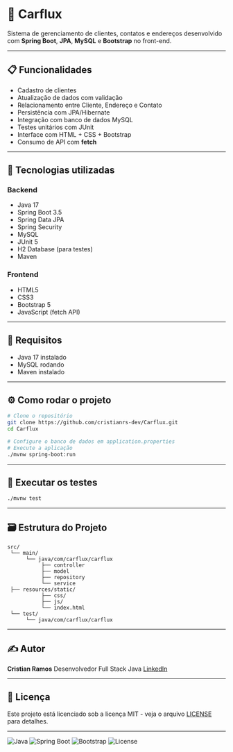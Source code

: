 # 🚗 Carflux

Sistema de gerenciamento de clientes, contatos e endereços desenvolvido com **Spring Boot**, **JPA**, **MySQL** e **Bootstrap** no front-end.

---

## 📋 Funcionalidades

* Cadastro de clientes
* Atualização de dados com validação
* Relacionamento entre Cliente, Endereço e Contato
* Persistência com JPA/Hibernate
* Integração com banco de dados MySQL
* Testes unitários com JUnit
* Interface com HTML + CSS + Bootstrap
* Consumo de API com **fetch**

---

## 💠 Tecnologias utilizadas

### Backend

* Java 17
* Spring Boot 3.5
* Spring Data JPA
* Spring Security
* MySQL
* JUnit 5
* H2 Database (para testes)
* Maven

### Frontend

* HTML5
* CSS3
* Bootstrap 5
* JavaScript (fetch API)

---

## 🫠 Requisitos

* Java 17 instalado
* MySQL rodando
* Maven instalado

---

## ⚙️ Como rodar o projeto

```bash
# Clone o repositório
git clone https://github.com/cristianrs-dev/Carflux.git
cd Carflux

# Configure o banco de dados em application.properties
# Execute a aplicação
./mvnw spring-boot:run
```

---

## 🧪 Executar os testes

```bash
./mvnw test
```

---

## 🗃️ Estrutura do Projeto

```
src/
 └── main/
      └── java/com/carflux/carflux
           ├── controller
           ├── model
           ├── repository
           └── service
 ├── resources/static/
           ├── css/
           ├── js/
           └── index.html
 └── test/
      └── java/com/carflux/carflux
```

---

## ✍️ Autor

**Cristian Ramos**
Desenvolvedor Full Stack Java
[LinkedIn](https://www.linkedin.com/in/cristianrds/)

---

## 📄 Licença

Este projeto está licenciado sob a licença MIT - veja o arquivo [LICENSE](LICENSE) para detalhes.

---

![Java](https://img.shields.io/badge/Java-17-blue)
![Spring Boot](https://img.shields.io/badge/Spring%20Boot-3.5-green)
![Bootstrap](https://img.shields.io/badge/Bootstrap-5-blueviolet)
![License](https://img.shields.io/badge/license-MIT-green)
